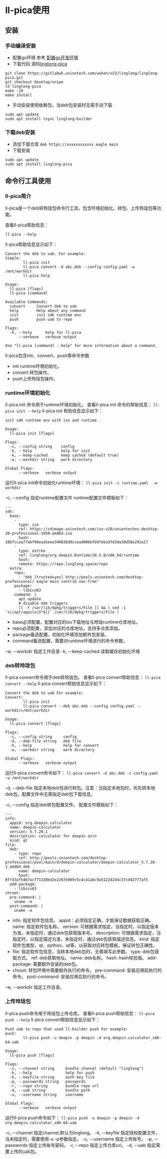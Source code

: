 # ll-pica使用
## 安装
### 手动编译安装
- 配置go环境
参考 [配置go开发环境](https://blog.csdn.net/qq_41648043/article/details/117782776)
- 下载代码
源码[linglong-pica](https://gitlabwh.uniontech.com/wuhan/v23/linglong/linglong-pica)
```
git clone https://gitlabwh.uniontech.com/wuhan/v23/linglong/linglong-pica.git
git checkout develop/snipe
cd linglong-pica
make -j8
make install
```
- 手动安装使用依赖包，当deb包安装时无需手动下载
```
sudo apt update
sudo apt install rsync linglong-builder
```
### 下载deb安装
- 添加下面仓库
`deb https://xxxxxxxxxxxx eagle main`
- 下载安装
```
sudo apt update
sudo apt install linglong-pica
```
## 命令行工具使用
### ll-pica简介
ll-pica是一个deb转玲珑包命令行工具，包含环境初始化、转包、上传玲珑包等功能。

查看ll-pica帮助信息：

`ll-pica --help`

ll-pica帮助信息显示如下：
```
Convert the deb to uab. For example:
Simple:
        ll-pica init 
        ll-pica convert -d abc.deb --config config.yaml -w /mnt/workdir
        ll-pica help

Usage:
  ll-pica [flags]
  ll-pica [command]

Available Commands:
  convert     Convert deb to uab
  help        Help about any command
  init        init sdk runtime env
  push        push uab to repo

Flags:
  -h, --help      help for ll-pica
      --verbose   verbose output

Use "ll-pica [command] --help" for more information about a command.
```
ll-pica包含init、convert、push等命令参数
- init runtime环境初始化。
- convert 转包操作。
- push上传玲珑包操作。
### runtime环境初始化
ll-pica init 命令用于runtime环境初始化。
查看ll-pica init 命令的帮助信息：
`ll-pica init --help`
ll-pica init 帮助信息显示如下：
```
init sdk runtime env with iso and runtime .

Usage:
  ll-pica init [flags]

Flags:
  -c, --config string    config
  -h, --help             help for init
  -k, --keep-cached      keep cached (default true)
  -w, --workdir string   work directory

Global Flags:
      --verbose   verbose output
```
运行ll-pica init命令初始化runtime环境：
`ll-pica init -c runtime.yaml  -w  workdir`

-c, --config 指定runtime配置文件
runtime配置文件模板如下：

``` 
---
sdk:
  base:
    -
      type: iso
      ref: https://cdimage.uniontech.com/iso-v20/uniontechos-desktop-20-professional-1050-amd64.iso
      hash: 18b7ccaa77abf96eaa5eee340838d9ccead006bfb9feba3fd3da30d58e292a17
    - 
      type: ostree
      ref: linglong/org.deepin.Runtime/20.5.0/x86_64/runtime
      hash:
      remote: https://repo.linglong.space/repo
  extra:
    repo:
      - "deb [trusted=yes] http://pools.uniontech.com/desktop-professional/ eagle main contrib non-free"
    package:
      - libicu63
    command: |
      apt update
      # disable dde triggers
      [[ -f /var/lib/dpkg/triggers/File ]] && ( sed -i 's|/opt/apps\s\S*$||' /var/lib/dpkg/triggers/File )
```
- base必须配置，配置对应的iso下载地址与玲珑runtime仓库地址。
- repo必须配置，添加对应的仓库地址，支持多仓库添加。
- package备选配置，初始化环境添加额外包安装。
- command备选配置，需要对runtime环境进行的命令参数。

-w, --workdir 指定工作目录
-k, --keep-cached 读取缓存初始化环境

### deb转玲珑包
ll-pica convert命令用于deb转玲珑包。
查看ll-pica convert帮助信息：
`ll-pica convert --help`
ll-pica convert帮助信息显示如下：

```
Convert the deb to uab For example:
Convert:
        ll-pica init
        ll-pica convert --deb abc.deb --config config.yaml --workdir=/mnt/workdir

Usage:
  ll-pica convert [flags]

Flags:
  -c, --config string     config
  -d, --deb-file string   deb file
  -h, --help              help for convert
  -w, --workdir string    work directory

Global Flags:
      --verbose   verbose output
```
运行ll-pica convert命令如下：
`ll-pica convert -d abc.deb -c config.yaml -w /mnt/workdir`

-d, --deb-file 指定本地deb包进行转包。注意：当指定本地包时，优先转本地deb包，配置文件中无需指定deb包下载信息。

-c, --config 指定deb转包配置文件。
配置文件模板如下：

```
---
info:
  appid: org.deepin.calculator
  name: deepin-calculator
  version: 5.7.20.1
  description: calculator for deepin os\n
  kind: qt
file:
  deb:
    - type: repo
      ref: http://pools.uniontech.com/desktop-professional/pool/main/d/deepin-calculator/deepin-calculator_5.7.20-1_amd64.deb
      name: deepin-calculator
      hash: 0ffd3af5467acf71320bd2e2267e989c5c4c41abc9a512242d4c37cd42777af5
  add-package:
    - libicu63
chroot:
  pre-command: |
    uname -m
  post-command: |
    uname -a
```
- info: 指定软件包信息。
appid：必须指定正确，才能保证数据获取正确。
name:  指定软件包名称。
version:  可根据需求指定，当指定时，以指定版本为准，未指定时，通过deb包获取版本号。
description: 可根据需求指定，当指定时，以指定描述为准，未指定时，通过deb包获取描述信息。
kind:  指定软件包类型，qt、python、qt等，以获取对应转包模板，保证转包正确性。
- file: 指定软件包信息，当转本地deb包时，无需填写此参数。
type: deb包获取方式。
ref: deb获取地址。
name: deb名称。
hash: hash校验值。
add-package: 需要额外安装的deb包。
- chroot: 转包环境中需要额外执行的命令。
pre-command: 安装应用前执行的命令。
post-command: 安装应用后执行的命令。

-w, --workdir 指定工作目录。

### 上传玲珑包
ll-pica push命令用于玲珑包上传仓库。
查看ll-pica push帮助信息：
`ll-pica push --help`
ll-pica convert帮助信息显示如下：

```
Push uab to repo that used ll-builder push For example:
push:
        ll-pica push -u deepin -p deepin -d org.deepin.calculator_x86-64.uab

Usage:
  ll-pica push [flags]

Flags:
  -c, --channel string     bundle channel (default "linglong")
  -h, --help               help for push
  -k, --keyfile string     auth key file
  -p, --passwords string   passwords
  -r, --repo string        bundle repo url
  -d, --uab string         bundle path
  -u, --username string    username

Global Flags:
      --verbose   verbose output
```
运行ll-pica push命令如下：
`ll-pica push -u deepin -p deepin -d org.deepin.calculator_x86-64.uab`

-c, --channel 指定channel,默认为linglong。
-k, --keyfile 指定授权配置文件，当未指定时，需要使用-u -p参数指定。
-u, --username 指定上传账号。
-p, --passwords 指定上传账号密码。
-r, --repo 指定上传仓库url。
-d, --uab 指定需要上传的uab包。
